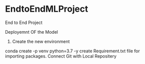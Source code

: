 # EndtoEndMLProject
End to End Project

Deployemnt OF the Model


1) Create the new environment

conda create -p venv python=3.7 -y
create Requirement.txt file for importing packages.
Connect Git with Local Repositery

